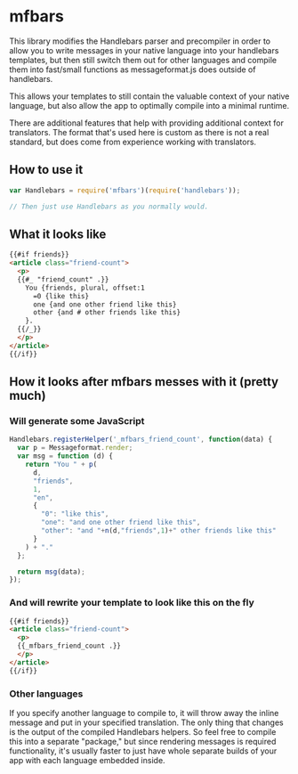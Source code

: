 # mfbars

This library modifies the Handlebars parser and precompiler in order to allow you to write messages
in your native language into your handlebars templates, but then still switch them out for other
languages and compile them into fast/small functions as messageformat.js does outside of
handlebars.

This allows your templates to still contain the valuable context of your native language, but also
allow the app to optimally compile into a minimal runtime.

There are additional features that help with providing additional context for translators. The
format that's used here is custom as there is not a real standard, but does come from experience
working with translators.

## How to use it

```javascript
var Handlebars = require('mfbars')(require('handlebars'));

// Then just use Handlebars as you normally would.
```

## What it looks like

```html
{{#if friends}}
<article class="friend-count">
  <p>
  {{#_ "friend_count" .}}
    You {friends, plural, offset:1
      =0 {like this}
      one {and one other friend like this}
      other {and # other friends like this}
    }.
  {{/_}}
  </p>
</article>
{{/if}}
```

## How it looks after mfbars messes with it (pretty much)

### Will generate some JavaScript

```js
Handlebars.registerHelper('_mfbars_friend_count', function(data) {
  var p = Messageformat.render;
  var msg = function (d) {
    return "You " + p(
      d,
      "friends",
      1,
      "en",
      {
        "0": "like this",
        "one": "and one other friend like this",
        "other": "and "+n(d,"friends",1)+" other friends like this"
      }
    ) + "."
  };

  return msg(data);
});
```

### And will rewrite your template to look like this on the fly

```html
{{#if friends}}
<article class="friend-count">
  <p>
  {{_mfbars_friend_count .}}
  </p>
</article>
{{/if}}
```

### Other languages

If you specify another language to compile to, it will throw away the inline message and put in
your specified translation. The only thing that changes is the output of the compiled Handlebars
helpers. So feel free to compile this into a separate "package," but since rendering messages is
required functionality, it's usually faster to just have whole separate builds of your app with
each language embedded inside.


